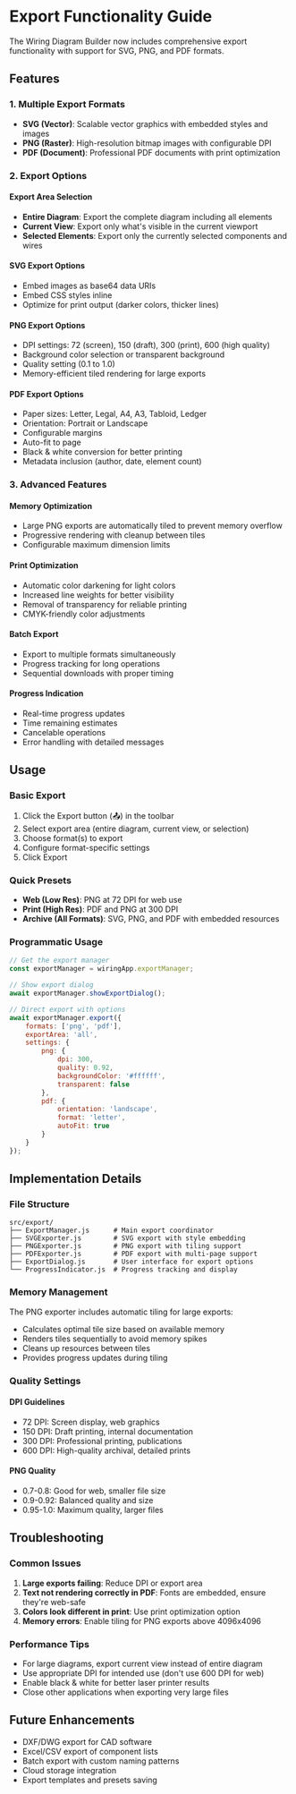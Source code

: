 # Export Functionality Guide

The Wiring Diagram Builder now includes comprehensive export functionality with support for SVG, PNG, and PDF formats.

## Features

### 1. Multiple Export Formats

- **SVG (Vector)**: Scalable vector graphics with embedded styles and images
- **PNG (Raster)**: High-resolution bitmap images with configurable DPI
- **PDF (Document)**: Professional PDF documents with print optimization

### 2. Export Options

#### Export Area Selection
- **Entire Diagram**: Export the complete diagram including all elements
- **Current View**: Export only what's visible in the current viewport
- **Selected Elements**: Export only the currently selected components and wires

#### SVG Export Options
- Embed images as base64 data URIs
- Embed CSS styles inline
- Optimize for print output (darker colors, thicker lines)

#### PNG Export Options
- DPI settings: 72 (screen), 150 (draft), 300 (print), 600 (high quality)
- Background color selection or transparent background
- Quality setting (0.1 to 1.0)
- Memory-efficient tiled rendering for large exports

#### PDF Export Options
- Paper sizes: Letter, Legal, A4, A3, Tabloid, Ledger
- Orientation: Portrait or Landscape
- Configurable margins
- Auto-fit to page
- Black & white conversion for better printing
- Metadata inclusion (author, date, element count)

### 3. Advanced Features

#### Memory Optimization
- Large PNG exports are automatically tiled to prevent memory overflow
- Progressive rendering with cleanup between tiles
- Configurable maximum dimension limits

#### Print Optimization
- Automatic color darkening for light colors
- Increased line weights for better visibility
- Removal of transparency for reliable printing
- CMYK-friendly color adjustments

#### Batch Export
- Export to multiple formats simultaneously
- Progress tracking for long operations
- Sequential downloads with proper timing

#### Progress Indication
- Real-time progress updates
- Time remaining estimates
- Cancelable operations
- Error handling with detailed messages

## Usage

### Basic Export

1. Click the Export button (📤) in the toolbar
2. Select export area (entire diagram, current view, or selection)
3. Choose format(s) to export
4. Configure format-specific settings
5. Click Export

### Quick Presets

- **Web (Low Res)**: PNG at 72 DPI for web use
- **Print (High Res)**: PDF and PNG at 300 DPI
- **Archive (All Formats)**: SVG, PNG, and PDF with embedded resources

### Programmatic Usage

```javascript
// Get the export manager
const exportManager = wiringApp.exportManager;

// Show export dialog
await exportManager.showExportDialog();

// Direct export with options
await exportManager.export({
    formats: ['png', 'pdf'],
    exportArea: 'all',
    settings: {
        png: {
            dpi: 300,
            quality: 0.92,
            backgroundColor: '#ffffff',
            transparent: false
        },
        pdf: {
            orientation: 'landscape',
            format: 'letter',
            autoFit: true
        }
    }
});
```

## Implementation Details

### File Structure

```
src/export/
├── ExportManager.js      # Main export coordinator
├── SVGExporter.js        # SVG export with style embedding
├── PNGExporter.js        # PNG export with tiling support
├── PDFExporter.js        # PDF export with multi-page support
├── ExportDialog.js       # User interface for export options
└── ProgressIndicator.js  # Progress tracking and display
```

### Memory Management

The PNG exporter includes automatic tiling for large exports:
- Calculates optimal tile size based on available memory
- Renders tiles sequentially to avoid memory spikes
- Cleans up resources between tiles
- Provides progress updates during tiling

### Quality Settings

#### DPI Guidelines
- 72 DPI: Screen display, web graphics
- 150 DPI: Draft printing, internal documentation
- 300 DPI: Professional printing, publications
- 600 DPI: High-quality archival, detailed prints

#### PNG Quality
- 0.7-0.8: Good for web, smaller file size
- 0.9-0.92: Balanced quality and size
- 0.95-1.0: Maximum quality, larger files

## Troubleshooting

### Common Issues

1. **Large exports failing**: Reduce DPI or export area
2. **Text not rendering correctly in PDF**: Fonts are embedded, ensure they're web-safe
3. **Colors look different in print**: Use print optimization option
4. **Memory errors**: Enable tiling for PNG exports above 4096x4096

### Performance Tips

- For large diagrams, export current view instead of entire diagram
- Use appropriate DPI for intended use (don't use 600 DPI for web)
- Enable black & white for better laser printer results
- Close other applications when exporting very large files

## Future Enhancements

- DXF/DWG export for CAD software
- Excel/CSV export of component lists
- Batch export with custom naming patterns
- Cloud storage integration
- Export templates and presets saving